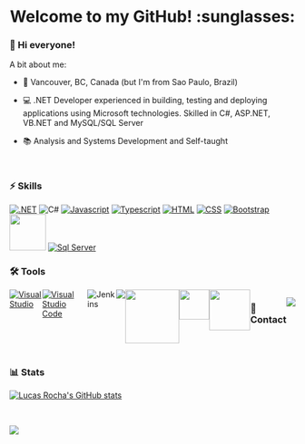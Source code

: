<h1 align="center">Welcome to my GitHub! :sunglasses: </h1>

### :wave: Hi everyone!

A bit about me:

- :round_pushpin:  Vancouver, BC, Canada (but I'm from Sao Paulo, Brazil)
 
- :computer:  .NET Developer experienced in building, testing and deploying applications using Microsoft technologies. Skilled in C#, ASP.NET, VB.NET and MySQL/SQL Server

- :books:  Analysis and Systems Development and Self-taught

&nbsp;

### :zap: Skills
<a target="_blank" rel="noopener noreferrer nofollow" href="https://camo.githubusercontent.com/f0d419a3988ddf531cba129a8a3384d8030c28d6a836b0a63dbb84dbb4e7dd41/68747470733a2f2f696d672e736869656c64732e696f2f62616467652f2e4e45542d3543324439313f7374796c653d666f722d7468652d6261646765266c6f676f3d2e6e6574266c6f676f436f6c6f723d7768697465267374796c653d706c6173746963"><img src="https://camo.githubusercontent.com/f0d419a3988ddf531cba129a8a3384d8030c28d6a836b0a63dbb84dbb4e7dd41/68747470733a2f2f696d672e736869656c64732e696f2f62616467652f2e4e45542d3543324439313f7374796c653d666f722d7468652d6261646765266c6f676f3d2e6e6574266c6f676f436f6c6f723d7768697465267374796c653d706c6173746963" alt=".NET" data-canonical-src="https://img.shields.io/badge/.NET-5C2D91?style=for-the-badge&amp;logo=.net&amp;logoColor=white&amp;style=plastic" style="max-width: 100%;"></a>
<img src="https://camo.githubusercontent.com/1b40db6c1427d7173180532250815f3fcecc0f9348b06600238b64e6ad3b4eb6/68747470733a2f2f696d672e736869656c64732e696f2f62616467652f432532332d3233393132303f7374796c653d666f722d7468652d6261646765266c6f676f3d632d7368617270266c6f676f436f6c6f723d7768697465267374796c653d706c6173746963" alt="C#" data-canonical-src="https://img.shields.io/badge/C%23-239120?style=for-the-badge&amp;logo=c-sharp&amp;logoColor=white&amp;style=plastic" style="max-width: 100%;">
<a target="_blank" rel="noopener noreferrer nofollow" href="https://camo.githubusercontent.com/68a995c8a56d78c5a936327ece34f1d918a869cb0c4fd8d7e4597c9e950eaad2/68747470733a2f2f696d672e736869656c64732e696f2f62616467652f4a6176615363726970742d3332333333303f7374796c653d666f722d7468652d6261646765266c6f676f3d6a617661736372697074266c6f676f436f6c6f723d463744463145267374796c653d706c6173746963"><img src="https://camo.githubusercontent.com/68a995c8a56d78c5a936327ece34f1d918a869cb0c4fd8d7e4597c9e950eaad2/68747470733a2f2f696d672e736869656c64732e696f2f62616467652f4a6176615363726970742d3332333333303f7374796c653d666f722d7468652d6261646765266c6f676f3d6a617661736372697074266c6f676f436f6c6f723d463744463145267374796c653d706c6173746963" alt="Javascript" data-canonical-src="https://img.shields.io/badge/JavaScript-323330?style=for-the-badge&amp;logo=javascript&amp;logoColor=F7DF1E&amp;style=plastic" style="max-width: 100%;"></a>
<a target="_blank" rel="noopener noreferrer nofollow" href="https://camo.githubusercontent.com/308b869db861259ebe97d3200a2f4fa6d2c9636789c0da1e31bb80104a59eaaf/68747470733a2f2f696d672e736869656c64732e696f2f62616467652f547970655363726970742d3030374143433f7374796c653d666f722d7468652d6261646765266c6f676f3d74797065736372697074266c6f676f436f6c6f723d7768697465267374796c653d706c6173746963"><img src="https://camo.githubusercontent.com/308b869db861259ebe97d3200a2f4fa6d2c9636789c0da1e31bb80104a59eaaf/68747470733a2f2f696d672e736869656c64732e696f2f62616467652f547970655363726970742d3030374143433f7374796c653d666f722d7468652d6261646765266c6f676f3d74797065736372697074266c6f676f436f6c6f723d7768697465267374796c653d706c6173746963" alt="Typescript" data-canonical-src="https://img.shields.io/badge/TypeScript-007ACC?style=for-the-badge&amp;logo=typescript&amp;logoColor=white&amp;style=plastic" style="max-width: 100%;"></a>
<a target="_blank" rel="noopener noreferrer nofollow" href="https://camo.githubusercontent.com/621475640a38f3f0ddc653243861398685a7e9d11e344dc7bd295b1055b06624/68747470733a2f2f696d672e736869656c64732e696f2f62616467652f48544d4c352d4533344632363f7374796c653d666f722d7468652d6261646765266c6f676f3d68746d6c35266c6f676f436f6c6f723d7768697465267374796c653d706c6173746963"><img src="https://camo.githubusercontent.com/621475640a38f3f0ddc653243861398685a7e9d11e344dc7bd295b1055b06624/68747470733a2f2f696d672e736869656c64732e696f2f62616467652f48544d4c352d4533344632363f7374796c653d666f722d7468652d6261646765266c6f676f3d68746d6c35266c6f676f436f6c6f723d7768697465267374796c653d706c6173746963" alt="HTML" data-canonical-src="https://img.shields.io/badge/HTML5-E34F26?style=for-the-badge&amp;logo=html5&amp;logoColor=white&amp;style=plastic" style="max-width: 100%;"></a>
<a target="_blank" rel="noopener noreferrer nofollow" href="https://camo.githubusercontent.com/ad1e5b8c6e1ba19d82876cf8060ccd43d6ec60d13df25e065a3c2504b1e6eae8/68747470733a2f2f696d672e736869656c64732e696f2f62616467652f435353332d3135373242363f7374796c653d666f722d7468652d6261646765266c6f676f3d63737333266c6f676f436f6c6f723d7768697465267374796c653d706c6173746963"><img src="https://camo.githubusercontent.com/ad1e5b8c6e1ba19d82876cf8060ccd43d6ec60d13df25e065a3c2504b1e6eae8/68747470733a2f2f696d672e736869656c64732e696f2f62616467652f435353332d3135373242363f7374796c653d666f722d7468652d6261646765266c6f676f3d63737333266c6f676f436f6c6f723d7768697465267374796c653d706c6173746963" alt="CSS" data-canonical-src="https://img.shields.io/badge/CSS3-1572B6?style=for-the-badge&amp;logo=css3&amp;logoColor=white&amp;style=plastic" style="max-width: 100%;"></a>
<a target="_blank" rel="noopener noreferrer nofollow" href="https://camo.githubusercontent.com/9a4d88865b176b528765593de0560c3905b48b490cfe64018d3130f3653bce42/68747470733a2f2f696d672e736869656c64732e696f2f62616467652f426f6f7473747261702d3536334437433f7374796c653d666f722d7468652d6261646765266c6f676f3d626f6f747374726170266c6f676f436f6c6f723d7768697465267374796c653d706c6173746963"><img src="https://camo.githubusercontent.com/9a4d88865b176b528765593de0560c3905b48b490cfe64018d3130f3653bce42/68747470733a2f2f696d672e736869656c64732e696f2f62616467652f426f6f7473747261702d3536334437433f7374796c653d666f722d7468652d6261646765266c6f676f3d626f6f747374726170266c6f676f436f6c6f723d7768697465267374796c653d706c6173746963" alt="Bootstrap" data-canonical-src="https://img.shields.io/badge/Bootstrap-563D7C?style=for-the-badge&amp;logo=bootstrap&amp;logoColor=white&amp;style=plastic" style="max-width: 100%;"></a>
<img style="width: 64px;" src="https://img.shields.io/badge/MySQL-005C84?style=for-the-badge&logo=mysql&logoColor=white" />
<a target="_blank" rel="noopener noreferrer nofollow" href="https://camo.githubusercontent.com/54ecf6a006f551144796974d28869d3e833e59867456af63e04f65619b485906/68747470733a2f2f696d672e736869656c64732e696f2f62616467652f4d6963726f736f66745f53514c5f5365727665722d4343323932373f7374796c653d666f722d7468652d6261646765266c6f676f3d6d6963726f736f66742d73716c2d736572766572266c6f676f436f6c6f723d7768697465267374796c653d706c6173746963"><img src="https://camo.githubusercontent.com/54ecf6a006f551144796974d28869d3e833e59867456af63e04f65619b485906/68747470733a2f2f696d672e736869656c64732e696f2f62616467652f4d6963726f736f66745f53514c5f5365727665722d4343323932373f7374796c653d666f722d7468652d6261646765266c6f676f3d6d6963726f736f66742d73716c2d736572766572266c6f676f436f6c6f723d7768697465267374796c653d706c6173746963" alt="Sql Server" data-canonical-src="https://img.shields.io/badge/Microsoft_SQL_Server-CC2927?style=for-the-badge&amp;logo=microsoft-sql-server&amp;logoColor=white&amp;style=plastic" style="max-width: 100%;"></a>

### :hammer_and_wrench: Tools
<div id="image" style="display: flex;">
<a target="_blank" rel="noopener noreferrer nofollow" href="https://camo.githubusercontent.com/c0b5d12b8af26199e4af0df70b490e6e768d9068d1d253054173a61b3cdf9225/68747470733a2f2f696d672e736869656c64732e696f2f62616467652f56697375616c53747564696f2d3543324439312e7376673f7374796c653d666f722d7468652d6261646765266c6f676f3d76697375616c2d73747564696f266c6f676f436f6c6f723d7768697465267374796c653d706c6173746963"><img src="https://camo.githubusercontent.com/c0b5d12b8af26199e4af0df70b490e6e768d9068d1d253054173a61b3cdf9225/68747470733a2f2f696d672e736869656c64732e696f2f62616467652f56697375616c53747564696f2d3543324439312e7376673f7374796c653d666f722d7468652d6261646765266c6f676f3d76697375616c2d73747564696f266c6f676f436f6c6f723d7768697465267374796c653d706c6173746963" alt="Visual Studio" data-canonical-src="https://img.shields.io/badge/VisualStudio-5C2D91.svg?style=for-the-badge&amp;logo=visual-studio&amp;logoColor=white&amp;style=plastic" style="max-width: 100%;"></a>
<a target="_blank" rel="noopener noreferrer nofollow" href="https://camo.githubusercontent.com/a78c5f61716e545512febdfff282429b00e0b1e0b62b4a6d6c21c15da09ca0da/68747470733a2f2f696d672e736869656c64732e696f2f62616467652f56697375616c53747564696f436f64652d3030373864372e7376673f7374796c653d666f722d7468652d6261646765266c6f676f3d76697375616c2d73747564696f2d636f6465266c6f676f436f6c6f723d7768697465267374796c653d706c6173746963"><img src="https://camo.githubusercontent.com/a78c5f61716e545512febdfff282429b00e0b1e0b62b4a6d6c21c15da09ca0da/68747470733a2f2f696d672e736869656c64732e696f2f62616467652f56697375616c53747564696f436f64652d3030373864372e7376673f7374796c653d666f722d7468652d6261646765266c6f676f3d76697375616c2d73747564696f2d636f6465266c6f676f436f6c6f723d7768697465267374796c653d706c6173746963" alt="Visual Studio Code" data-canonical-src="https://img.shields.io/badge/VisualStudioCode-0078d7.svg?style=for-the-badge&amp;logo=visual-studio-code&amp;logoColor=white&amp;style=plastic" style="max-width: 100%;"></a>
<img src="https://camo.githubusercontent.com/ae9ce6141ac901ac6f595743b9179d859257b00a4cb2941b0449899362099c03/68747470733a2f2f696d672e736869656c64732e696f2f62616467652f6a656e6b696e732d2532333243353236332e7376673f7374796c653d666f722d7468652d6261646765266c6f676f3d6a656e6b696e73266c6f676f436f6c6f723d7768697465267374796c653d706c6173746963" alt="Jenkins" data-canonical-src="https://img.shields.io/badge/jenkins-%232C5263.svg?style=for-the-badge&amp;logo=jenkins&amp;logoColor=white&amp;style=plastic">
<img src="https://camo.githubusercontent.com/a4750681e483e667b4bc10c74e2551861a6fe5911d9a8b8296ad5c88f9c9fa40/68747470733a2f2f696d672e736869656c64732e696f2f62616467652f646f636b65722d2532333064623765642e7376673f7374796c653d666f722d7468652d6261646765266c6f676f3d646f636b6572266c6f676f436f6c6f723d7768697465267374796c653d706c6173746963"/>
<img style="width: 95px;" src="https://img.shields.io/badge/Amazon_AWS-FF9900?style=for-the-badge&logo=amazonaws&logoColor=white"/>
<img style="width: 53px;" src="https://img.shields.io/badge/Jira-0052CC?style=for-the-badge&logo=Jira&logoColor=white" />
<img style="width: 72px;" src="https://img.shields.io/badge/Jenkins-D24939?style=for-the-badge&logo=Jenkins&logoColor=white" />

### :iphone: Contact
<a href="https://www.linkedin.com/in/lucas-rocha-de-jesus-a6251089/" target="_blank"><img src="https://img.shields.io/badge/LinkedIn-0077B5?style=for-the-badge&logo=linkedin&logoColor=white"/></a>
</div>
&nbsp;

### :bar_chart: Stats

[![Lucas Rocha's GitHub stats](https://github-readme-stats.vercel.app/api?username=lucasrochadejesus&hide=stars&count_private=true&show_icons=true)](https://github.com/anuraghazra/github-readme-stats)

&nbsp;
 
<img src="https://github-readme-stats.vercel.app/api/top-langs/?username=lucasrochadejesus&layout=compact" />
